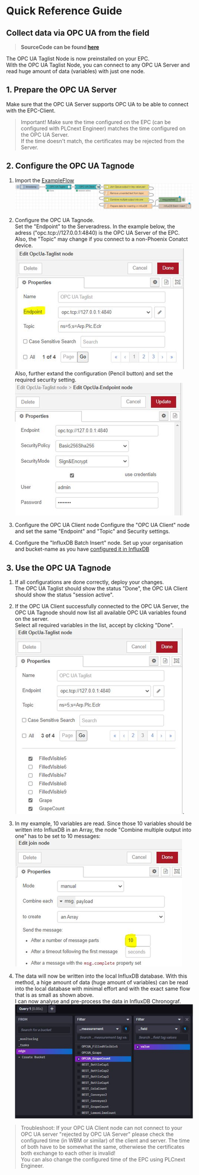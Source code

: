 # Quick Reference Guide<br>

## Collect data via OPC UA from the field

> **SourceCode can be found [here](../Node-RED/OPCUA_Taglist_toInflux.json)**

The OPC UA Taglist Node is now preinstalled on your EPC. <br>
With the OPC UA Taglist Node, you can connect to any OPC UA Server and read huge amount of data (variables) with just one node.

## 1. Prepare the OPC UA Server
Make sure that the OPC UA Server supports OPC UA to be able to connect with the EPC-Client.

> Important! Make sure the time configured on the EPC (can be configured with PLCnext Engineer) matches the time configured on the OPC UA Server. <br>
If the time doesn't match, the certificates may be rejected from the Server.

## 2. Configure the OPC UA Tagnode
1. Import the [ExampleFlow](../Node-RED/OPCUA_Taglist_toInflux.json) 
![OPCUA_Tagnode](../../images/OPCUA_Tagnode.JPG)
2. Configure the OPC UA Tagnode. <br>
Set the "Endpoint" to the Serveradress. In the example below, the adress ("opc.tcp://127.0.0.1:4840) is the OPC UA Server of the EPC. 
Also, the "Topic" may change if you connect to a non-Phoenix Conatct device. <br> 
![UA_TagnodeConfig](../../images/UA_TagnodeConfig.JPG) <br>
Also, further extand the configuration (Pencil button) and set the required security setting. <br>
![UA_TagnodeConfig2](../../images/UA_TagnodeConfig2.JPG)

3. Configure the OPC UA Client node
Configure the "OPC UA Client" node and set the same "Endpoint" and "Topic" and Security settings.

4. Configure the "InfluxDB Batch Insert" node. Set up your organisation and bucket-name as you have [configured it in InfluxDB](../Influx2/Influx_Configuration.md) <br>

## 3. Use the OPC UA Tagnode 
1. If all configurations are done correctly, deploy your changes. <br>
The OPC UA Taglist should show the status "Done", the OPC UA Client should show the status "session active".
2. If the OPC UA Client successfully connected to the OPC UA Server, the OPC UA Tagnode should now list all available OPC UA variables found on the server. <br> Select all required variables in the list, accept by clicking "Done". <br>
![OPCUA_Tagnode_Vars](../../images/OPCUA_Tagnode_Vars.JPG). <br>
3. In my example, 10 variables are read. Since those 10 variables should be written into InfluxDB in an Array, the node "Combine multiple output into one" has to be set to 10 messages:
![Combine_REST](../../images/Combine_REST.JPG) <br>


4. The data will now be written into the local InfluxDB database.
With this method, a hige amount of data (huge amount of variables) can be read into the local database with minimal effort and with the exact same flow that is as small as shown above. <br>
I can now analyse and pre-process the data in InfluxDB Chronograf. <br>
![Influx_UAdata](../../images/Influx_UAdata.JPG)

> Troubleshoot: If your OPC UA Client node can not connect to your OPC UA server "rejected by OPC UA Server" please check the configured time (in WBM or similar) of the client and server. The time of both have to be somewhat the same, otherwiese the certificates both exchange to each other is invalid! <br>
You can also change the configured time of the EPC using PLCnext Engineer. 